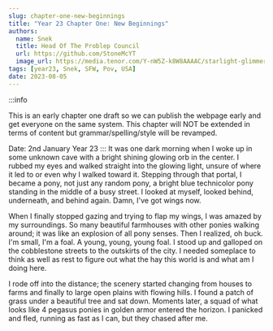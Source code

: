 ```yaml
---
slug: chapter-one-new-beginnings
title: "Year 23 Chapter One: New Beginnings"
authors:
  name: Snek
  title: Head Of The Problep Council
  url: https://github.com/StoneMcYT
  image_url: https://media.tenor.com/Y-nW5Z-k8W8AAAAC/starlight-glimmer-blep.gif
tags: [year23, Snek, SFW, Pov, USA]
date: 2023-08-05
---
```


:::info

This is an early chapter one draft so we can publish the webpage early and get everyone on the same system. This chapter will NOT be extended in terms of content but grammar/spelling/style will be revamped.

Date: 2nd January Year 23
:::
It was one dark morning when I woke up in some unknown cave with a bright shining glowing orb in the center. I rubbed my eyes and walked straight into the glowing light, unsure of where it led to or even why I walked toward it. Stepping through that portal, I became a pony, not just any random pony, a bright blue technicolor pony standing in the middle of a busy street. I looked at myself, looked behind, underneath, and behind again. Damn, I've got wings now.

When I finally stopped gazing and trying to flap my wings, I was amazed by my surroundings. So many beautiful farmhouses with other ponies walking around; it was like an explosion of all pony senses. Then I realized, oh buck. I'm small, I'm a foal. A young, young, young foal. I stood up and galloped on the cobblestone streets to the outskirts of the city. I needed someplace to think as well as rest to figure out what the hay this world is and what am I doing here.

I rode off into the distance; the scenery started changing from houses to farms and finally to large open plains with flowing hills. I found a patch of grass under a beautiful tree and sat down. Moments later, a squad of what looks like 4 pegasus ponies in golden armor entered the horizon. I panicked and fled, running as fast as I can, but they chased after me.
